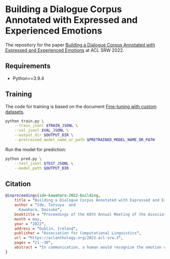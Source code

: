 # Building a Dialogue Corpus Annotated with Expressed and Experienced Emotions

The repository for the paper [Building a Dialogue Corpus Annotated with Expressed and Experienced Emotions](https://aclanthology.org/2022.acl-srw.3/) at ACL SRW 2022.

## Requirements

- Python==3.9.4

## Training

The code for training is based on the document [Fine-tuning with custom datasets](https://huggingface.co/transformers/v4.12.5/custom_datasets.html).

```bash
python train.py \
    --train_jsonl $TRAIN_JSONL \
    --val_jsonl $VAL_JSONL \
    --output_dir $OUTPUT_DIR \
    --pretrained_model_name_or_path $PRETRAINED_MODEL_NAME_OR_PATH
```

Run the model for prediction:

```bash
python pred.py \
    --test_jsonl $TEST_JSONL \
    --model_path $OUTPUT_DIR
```

## Citation

```bibtex
@inproceedings{ide-kawahara-2022-building,
    title = "Building a Dialogue Corpus Annotated with Expressed and Experienced Emotions",
    author = "Ide, Tatsuya  and
      Kawahara, Daisuke",
    booktitle = "Proceedings of the 60th Annual Meeting of the Association for Computational Linguistics: Student Research Workshop",
    month = may,
    year = "2022",
    address = "Dublin, Ireland",
    publisher = "Association for Computational Linguistics",
    url = "https://aclanthology.org/2022.acl-srw.3",
    pages = "21--30",
    abstract = "In communication, a human would recognize the emotion of an interlocutor and respond with an appropriate emotion, such as empathy and comfort. Toward developing a dialogue system with such a human-like ability, we propose a method to build a dialogue corpus annotated with two kinds of emotions. We collect dialogues from Twitter and annotate each utterance with the emotion that a speaker put into the utterance (expressed emotion) and the emotion that a listener felt after listening to the utterance (experienced emotion). We built a dialogue corpus in Japanese using this method, and its statistical analysis revealed the differences between expressed and experienced emotions. We conducted experiments on recognition of the two kinds of emotions. The experimental results indicated the difficulty in recognizing experienced emotions and the effectiveness of multi-task learning of the two kinds of emotions. We hope that the constructed corpus will facilitate the study on emotion recognition in a dialogue and emotion-aware dialogue response generation.",
}
```

